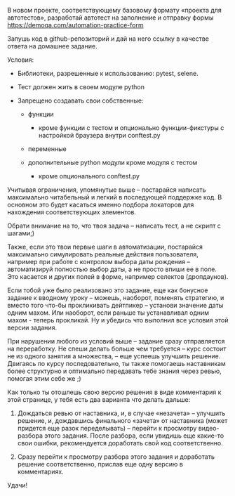 В новом проекте, соответствующему базовому формату «проекта для автотестов», разработай автотест на заполнение и отправку формы https://demoqa.com/automation-practice-form



Запушь код в github-репозиторий и дай на него ссылку в качестве ответа на домашнее задание.



Условия:

- Библиотеки, разрешенные к использованию: pytest, selene.

- Тест должен жить в своем модуле python 

- Запрещено создавать свои собственные:

  - функции

    - кроме функции с тестом и опционально функции-фикстуры с настройкой браузера внутри conftest.py

  - переменные

  - дополнительные python модули кроме модуля с тестом

    - кроме опционального conftest.py



Учитывая ограничения, упомянутые выше – постарайся написать максимально читабельный и легкий в последующей поддержке код. В основном это будет касаться именно подбора локаторов для нахождения соответствующих элементов.



Обрати внимание на то, что твоя задача – написать тест, а не скрипт с шагами;) 



Также, если это твои первые шаги в автоматизации, постарайся максимально симулировать реальные действия пользователя, например при работе с контролом выбора даты рождения – автоматизируй полностью выбор даты, а не просто впиши ее в поле. Это касается и других полей в форме, например селектов (дропдаунов). 



Если тобой уже было реализовано это задание, еще как бонусное задание к вводному уроку – можешь, наоборот, поменять стратегию, и вместо того что-бы прокликивать дейтпикер – установи значение даты одним махом. Или наоборот, если раньше ты устанавливал одним махом - теперь прокликай. Ну и убедись что выполнил все условия этой версии задания.



При нарушении любого из условий выше – задание сразу отправляется на переработку. Не спеши делать больше чем требуется – курс состоит не из одного занятия а множества, – еще успеешь улучшить решение. Двигаясь по курсу последовательно, ты также помогаешь наставникам более структурно и оптимально передавать тебе знания через ревью, помогая этим себе же ;)



Как только ты отошлешь свою версию решения в виде комментария к этой странице, у тебя есть два варианта что делать дальше:



1. Дождаться ревью от наставника, и, в случае «незачета» – улучшить решение, и, дождавшись финального «зачета» от наставника (может придется еще разок переделывать) – перейти к просмотру видео-разбора этого задания. После разбора, если увидишь еще какие-то свои ошибки, рекомендуется доработать свой код соответственно.

2. Сразу перейти к просмотру разбора этого задания и доработать решение соответственно, прислав еще одну версию в комментариях.



Удачи!